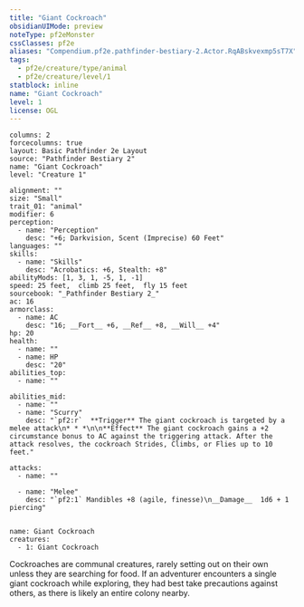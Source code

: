 ```yaml
---
title: "Giant Cockroach"
obsidianUIMode: preview
noteType: pf2eMonster
cssClasses: pf2e
aliases: "Compendium.pf2e.pathfinder-bestiary-2.Actor.RqABskvexmp5sT7X" 
tags:
  - pf2e/creature/type/animal
  - pf2e/creature/level/1
statblock: inline
name: "Giant Cockroach"
level: 1
license: OGL
---
```


```statblock
columns: 2
forcecolumns: true
layout: Basic Pathfinder 2e Layout
source: "Pathfinder Bestiary 2"
name: "Giant Cockroach"
level: "Creature 1"

alignment: ""
size: "Small"
trait_01: "animal"
modifier: 6
perception:
  - name: "Perception"
    desc: "+6; Darkvision, Scent (Imprecise) 60 Feet"
languages: ""
skills:
  - name: "Skills"
    desc: "Acrobatics: +6, Stealth: +8"
abilityMods: [1, 3, 1, -5, 1, -1]
speed: 25 feet,  climb 25 feet,  fly 15 feet
sourcebook: "_Pathfinder Bestiary 2_"
ac: 16
armorclass:
  - name: AC
    desc: "16; __Fort__ +6, __Ref__ +8, __Will__ +4"
hp: 20
health:
  - name: ""
  - name: HP
    desc: "20"
abilities_top:
  - name: ""

abilities_mid:
  - name: ""
  - name: "Scurry"
    desc: "`pf2:r`  **Trigger** The giant cockroach is targeted by a melee attack\n* * *\n\n**Effect** The giant cockroach gains a +2 circumstance bonus to AC against the triggering attack. After the attack resolves, the cockroach Strides, Climbs, or Flies up to 10 feet."

attacks:
  - name: ""

  - name: "Melee"
    desc: "`pf2:1` Mandibles +8 (agile, finesse)\n__Damage__  1d6 + 1 piercing"
 
```

```encounter-table
name: Giant Cockroach
creatures:
  - 1: Giant Cockroach
```



Cockroaches are communal creatures, rarely setting out on their own unless they are searching for food. If an adventurer encounters a single giant cockroach while exploring, they had best take precautions against others, as there is likely an entire colony nearby.
